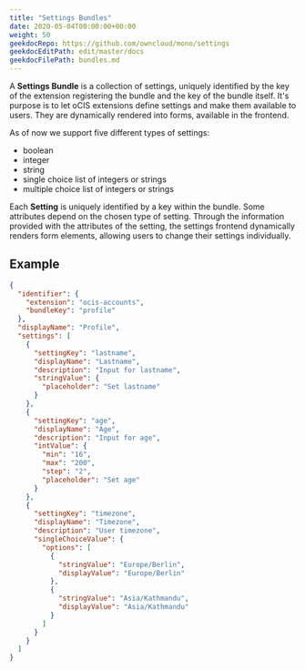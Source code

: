 ```yaml
---
title: "Settings Bundles"
date: 2020-05-04T00:00:00+00:00
weight: 50
geekdocRepo: https://github.com/owncloud/mono/settings
geekdocEditPath: edit/master/docs
geekdocFilePath: bundles.md
---
```


A **Settings Bundle** is a collection of settings, uniquely identified by the key of the
extension registering the bundle and the key of the bundle itself. It's purpose is to let
oCIS extensions define settings and make them available to users. They are dynamically
rendered into forms, available in the frontend.

As of now we support five different types of settings:
- boolean
- integer
- string
- single choice list of integers or strings
- multiple choice list of integers or strings

Each **Setting** is uniquely identified by a key within the bundle. Some attributes
depend on the chosen type of setting. Through the information provided with the
attributes of the setting, the settings frontend dynamically renders form elements,
allowing users to change their settings individually.

## Example

```json
{
  "identifier": {
    "extension": "ocis-accounts",
    "bundleKey": "profile"
  },
  "displayName": "Profile",
  "settings": [
    {
      "settingKey": "lastname",
      "displayName": "Lastname",
      "description": "Input for lastname",
      "stringValue": {
        "placeholder": "Set lastname"
      }
    },
    {
      "settingKey": "age",
      "displayName": "Age",
      "description": "Input for age",
      "intValue": {
        "min": "16",
        "max": "200",
        "step": "2",
        "placeholder": "Set age"
      }
    },
    {
      "settingKey": "timezone",
      "displayName": "Timezone",
      "description": "User timezone",
      "singleChoiceValue": {
        "options": [
          {
            "stringValue": "Europe/Berlin",
            "displayValue": "Europe/Berlin"
          },
          {
            "stringValue": "Asia/Kathmandu",
            "displayValue": "Asia/Kathmandu"
          }
        ]
      }
    }
  ]
}
```
